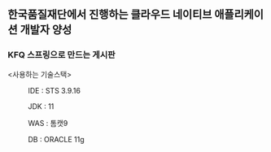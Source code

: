 ## 한국품질재단에서 진행하는 클라우드 네이티브 애플리케이션 개발자 양성
### KFQ 스프링으로 만드는 게시판

<사용하는 기술스택>
<dir>
<p>
IDE : STS 3.9.16<p>
JDK : 11<p>
WAS : 톰캣9<p>
DB : ORACLE 11g<p>
</dir>
